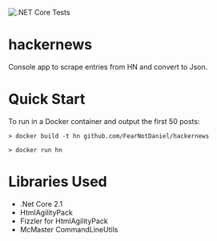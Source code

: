 ![.NET Core Tests](https://github.com/FearNotDaniel/hackernews/workflows/.NET%20Core%20Tests/badge.svg)

# hackernews
Console app to scrape entries from HN and convert to Json.

# Quick Start

To run in a Docker container and output the first 50 posts:

`> docker build -t hn github.com/FearNotDaniel/hackernews`

`> docker run hn`

# Libraries Used

* .Net Core 2.1
* HtmlAgilityPack
* Fizzler for HtmlAgilityPack
* McMaster CommandLineUtils

